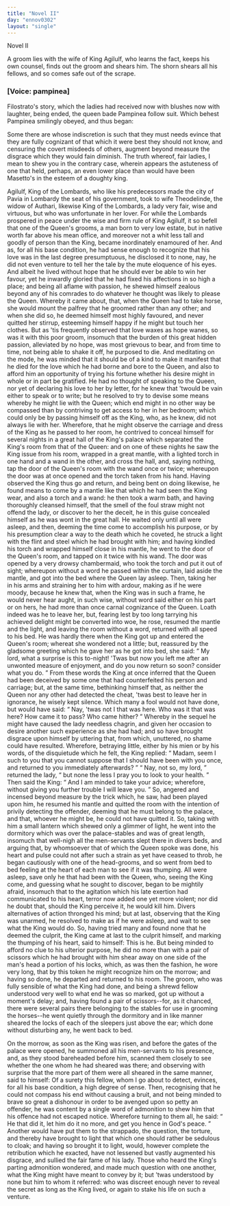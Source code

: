 ```yaml
---
title: "Novel II"
day: "ennov0302"
layout: "single"
---
```

<html>
 <head>
 </head>
 <body>
  <div id="nov0302" type="novella" who="pampinea">
   <head>
    Novel II
   </head>
   <argument>
    <p>
     <milestone id="p03020001"/>
     <!--(i)-->
     A groom lies with the wife of King Agilulf, who learns
 the fact, keeps his own counsel, finds out the groom
 and shears him. The shorn shears all his fellows,
 and so comes safe out of the scrape.
     <!--(/i)-->
    </p>
   </argument>
   <p>
    <h3>
     [Voice: pampinea]
    </h3>
   </p>
   <div3 type="commentary" who="author">
    <p>
     <milestone id="p03020002"/>
     <!--(sc)-->
     Filostrato's
     <!--(/sc)-->
     story, which the ladies had received now with
	blushes now with laughter, being ended, the queen bade Pampinea
	follow suit. Which behest Pampinea smilingly obeyed, and thus
	began:
    </p>
   </div3>
   <div3 type="commentary" who="pampinea">
    <p>
     <milestone id="p03020003"/>
     Some there are whose indiscretion is such that they must needs
	evince that they are fully cognizant of that which it were best
	they should not know, and censuring the covert misdeeds of others,
	augment beyond measure the disgrace which they would fain diminish.
	The truth whereof, fair ladies, I mean to shew you in the contrary
	case, wherein appears the astuteness of one that held, perhaps, an even
	lower place than would have been Masetto's in the esteem of a
	doughty king.
    </p>
   </div3>
   <p>
    <milestone id="p03020004"/>
    Agilulf, King of the Lombards, who like his predecessors made
 the city of Pavia in Lombardy the seat of his government, took
 to wife Theodelinde, the widow of Authari, likewise King of the
 Lombards, a lady very fair, wise and virtuous, but who was
      unfortunate in her lover.
    <milestone id="p03020005"/>
    For while the Lombards prospered in
 peace under the wise and firm rule of King Agilulf, it so befell
 that one of the Queen's grooms, a man born to very low estate,
 but in native worth far above his mean office, and moreover not
 a whit less tall and goodly of person than the King, became
 inordinately enamoured of her.
    <milestone id="p03020006"/>
    And as, for all his base condition,
 he had sense enough to recognize that his love was in the last
    <pb n="185"/>
    degree presumptuous, he disclosed it to none, nay, he did not even
 venture to tell her the tale by the mute eloquence of his eyes.
    <milestone id="p03020007"/>
    And albeit he lived without hope that he should ever be able to
 win her favour, yet he inwardly gloried that he had fixed his
 affections in so high a place; and being all aflame with passion,
 he shewed himself zealous beyond any of his comrades to do whatever
 he thought was likely to please the Queen.
    <milestone id="p03020008"/>
    Whereby it came
 about, that, when the Queen had to take horse, she would mount
 the palfrey that he groomed rather than any other; and when she
 did so, he deemed himself most highly favoured, and never quitted
 her stirrup, esteeming himself happy if he might but touch her
 clothes.
    <milestone id="p03020009"/>
    But as 'tis frequently observed that love waxes as hope
 wanes, so was it with this poor groom, insomuch that the burden
 of this great hidden passion, alleviated by no hope, was most grievous
 to bear, and from time to time, not being able to shake it off, he
 purposed to die.
    <milestone id="p03020010"/>
    And meditating on the mode, he was minded
 that it should be of a kind to make it manifest that he died for the
 love which he had borne and bore to the Queen, and also to afford
 him an opportunity of trying his fortune whether his desire might
 in whole or in part be gratified.
    <milestone id="p03020011"/>
    He had no thought of speaking
 to the Queen, nor yet of declaring his love to her by letter, for he
 knew that 'twould be vain either to speak or to write; but he
 resolved to try to devise some means whereby he might lie with
 the Queen; which end might in no other way be compassed than
 by contriving to get access to her in her bedroom; which could
 only be by passing himself off as the King, who, as he knew, did
 not always lie with her.
    <milestone id="p03020012"/>
    Wherefore, that he might observe the
 carriage and dress of the King as he passed to her room, he contrived
 to conceal himself for several nights in a great hall of the
 King's palace which separated the King's room from that of the
 Queen: and on one of these nights he saw the King issue from
 his room, wrapped in a great mantle, with a lighted torch in one
 hand and a wand in the other, and cross the hall, and, saying
 nothing, tap the door of the Queen's room with the wand once
 or twice; whereupon the door was at once opened and the torch
 taken from his hand.
    <milestone id="p03020013"/>
    Having observed the King thus go and
 return, and being bent on doing likewise, he found means to come
 by a mantle like that which he had seen the King wear, and also
    <pb n="186"/>
    a torch and a wand: he then took a warm bath, and having
 thoroughly cleansed himself, that the smell of the foul straw might
 not offend the lady, or discover to her the deceit, he in this guise
 concealed himself as he was wont in the great hall.
    <milestone id="p03020014"/>
    He waited
 only until all were asleep, and then, deeming the time come to
 accomplish his purpose, or by his presumption clear a way to the death
 which he coveted, he struck a light with the flint and steel which he
 had brought with him; and having kindled his torch and wrapped
 himself close in his mantle, he went to the door of the Queen's
 room, and tapped on it twice with his wand.
    <milestone id="p03020015"/>
    The door was opened
 by a very drowsy chambermaid, who took the torch and put it out
 of sight; whereupon without a word he passed within the curtain,
 laid aside the mantle, and got into the bed where the Queen lay
 asleep.
    <milestone id="p03020016"/>
    Then, taking her in his arms and straining her to him
 with ardour, making as if he were moody, because he knew that,
 when the King was in such a frame, he would never hear aught,
 in such wise, without word said either on his part or on hers,
 he had more than once carnal cognizance of the Queen. Loath
 indeed was he to leave her, but, fearing lest by too long tarrying
 his achieved delight might be converted into woe, he rose, resumed
 the mantle and the light, and leaving the room without a word,
 returned with all speed to his bed.
    <milestone id="p03020017"/>
    He was hardly there when the
 King got up and entered the Queen's room; whereat she wondered
 not a little; but, reassured by the gladsome greeting which he gave
 her as he got into bed, she said:
    <q direct="unspecified">
     My lord, what a surprise is this
 to-night! 'Twas but now you left me after an unwonted measure
 of enjoyment, and do you now return so soon? consider what you
 do.
    </q>
    <milestone id="p03020018"/>
    From these words the King at once inferred that the Queen
 had been deceived by some one that had counterfeited his person
 and carriage; but, at the same time, bethinking himself that, as
 neither the Queen nor any other had detected the cheat, 'twas
 best to leave her in ignorance, he wisely kept silence. Which
 many a fool would not have done, but would have said:
    <q direct="unspecified">
     Nay,
 'twas not I that was here. Who was it that was here? How
 came it to pass? Who came hither?
    </q>
    <milestone id="p03020019"/>
    Whereby in the sequel
 he might have caused the lady needless chagrin, and given her
 occasion to desire another such experience as she had had; and
 so have brought disgrace upon himself by uttering that, from which,
    <pb n="187"/>
    unuttered, no shame could have resulted.
    <milestone id="p03020020"/>
    Wherefore, betraying
 little, either by his mien or by his words, of the disquietude which
 he felt, the King replied:
    <q direct="unspecified">
     Madam, seem I such to you that you
 cannot suppose that I should have been with you once, and returned
 to you immediately afterwards?
    </q>
    <milestone id="p03020021"/>
    <q direct="unspecified">
     Nay, not so, my lord,
    </q>
    returned
 the lady,
    <q direct="unspecified">
     but none the less I pray you to look to your health.
    </q>
    <milestone id="p03020022"/>
    Then said the King:
    <q direct="unspecified">
     And I am minded to take your advice;
 wherefore, without giving you further trouble I will leave you.
    </q>
    <milestone id="p03020023"/>
    So, angered and incensed beyond measure by the trick which, he
 saw, had been played upon him, he resumed his mantle and quitted
 the room with the intention of privily detecting the offender,
 deeming that he must belong to the palace, and that, whoever he
 might be, he could not have quitted it.
    <milestone id="p03020024"/>
    So, taking with him a
 small lantern which shewed only a glimmer of light, he went into
 the dormitory which was over the palace-stables and was of great
 length, insomuch that well-nigh all the men-servants slept there
 in divers beds, and arguing that, by whomsoever that of which the
 Queen spoke was done, his heart and pulse could not after such
 a strain as yet have ceased to throb, he began cautiously with one
 of the head-grooms, and so went from bed to bed feeling at the
 heart of each man to see if it was thumping.
    <milestone id="p03020025"/>
    All were asleep,
 save only he that had been with the Queen, who, seeing the King
 come, and guessing what he sought to discover, began to be mightily
 afraid, insomuch that to the agitation which his late exertion had
 communicated to his heart, terror now added one yet more violent;
 nor did he doubt that, should the King perceive it, he would kill
 him.
    <milestone id="p03020026"/>
    Divers alternatives of action thronged his mind; but at last,
 observing that the King was unarmed, he resolved to make as if
 he were asleep, and wait to see what the King would do. So,
 having tried many and found none that he deemed the culprit, the
 King came at last to the culprit himself, and marking the thumping
 of his heart, said to himself: This is he.
    <milestone id="p03020027"/>
    But being minded to afford
 no clue to his ulterior purpose, he did no more than with a pair of
 scissors which he had brought with him shear away on one side
 of the man's head a portion of his locks, which, as was then the
 fashion, he wore very long, that by this token he might recognize
 him on the morrow; and having so done, he departed and returned
 to his room.
    <milestone id="p03020028"/>
    The groom, who was fully sensible of what the King
    <pb n="188"/>
    had done, and being a shrewd fellow understood very well to what
 end he was so marked, got up without a moment's delay; and,
 having found a pair of scissors--for, as it chanced, there were several
 pairs there belonging to the stables for use in grooming the horses--he
 went quietly through the dormitory and in like manner sheared
 the locks of each of the sleepers just above the ear; which done
 without disturbing any, he went back to bed.
   </p>
   <p>
    <milestone id="p03020029"/>
    On the morrow, as soon as the King was risen, and before the
 gates of the palace were opened, he summoned all his men-servants to
 his presence, and, as they stood bareheaded before him, scanned them
 closely to see whether the one whom he had sheared was there; and
 observing with surprise that the more part of them were all sheared
 in the same manner, said to himself: Of a surety this fellow, whom
 I go about to detect, evinces, for all his base condition, a high degree
 of sense.
    <milestone id="p03020030"/>
    Then, recognising that he could not compass his end
 without causing a bruit, and not being minded to brave so great a
 dishonour in order to be avenged upon so petty an offender, he was
 content by a single word of admonition to shew him that his offence
 had not escaped notice. Wherefore turning to them all, he said:
    <q direct="unspecified">
     He that did it, let him do it no more, and get you hence in God's
 peace.
    </q>
    <milestone id="p03020031"/>
    Another would have put them to the strappado, the question,
 the torture, and thereby have brought to light that which one should
 rather be sedulous to cloak; and having so brought it to light, would,
 however complete the retribution which he exacted, have not
 lessened but vastly augmented his disgrace, and sullied the fair fame
 of his lady. Those who heard the King's parting admonition
 wondered, and made much question with one another, what the
 King might have meant to convey by it; but 'twas understood by
 none but him to whom it referred: who was discreet enough never to
 reveal the secret as long as the King lived, or again to stake his life
 on such a venture.
   </p>
  </div>
 </body>
</html>